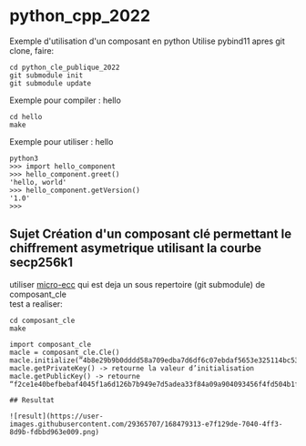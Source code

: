 # python_cpp_2022
Exemple d'utilisation d'un composant en python
Utilise pybind11
apres git clone, faire:
```
cd python_cle_publique_2022
git submodule init
git submodule update
```

Exemple pour compiler : hello

```
cd hello
make
```

Exemple pour utiliser : hello
```
python3
>>> import hello_component
>>> hello_component.greet()
'hello, world'
>>> hello_component.getVersion()
'1.0'
>>> 
```
## Sujet  Création d'un composant clé permettant le chiffrement asymetrique utilisant la courbe secp256k1
utiliser [micro-ecc](https://github.com/jluuM2/micro-ecc) qui est deja un sous repertoire (git submodule) de composant_cle<br/>
test a realiser:

```
cd composant_cle
make
```

```
import composant_cle
macle = composant_cle.Cle()
macle.initialize(”4b8e29b9b0dddd58a709edba7d6df6c07ebdaf5653e325114bc5318c238f87f0”)
macle.getPrivateKey() -> retourne la valeur d’initialisation
macle.getPublicKey() -> retourne “f2ce1e40befbebaf4045f1a6d126b7b949e7d5adea33f84a09a904093456f4fd504b1f70755be4cef27625b1e6b893e05ffeb361f2971fda1d6be5e730a74303”

## Resultat

![result](https://user-images.githubusercontent.com/29365707/168479313-e7f129de-7040-4ff3-8d9b-fdbbd963e009.png)
